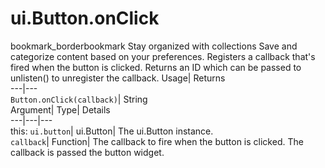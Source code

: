  
#  ui.Button.onClick 
bookmark_borderbookmark Stay organized with collections  Save and categorize content based on your preferences. 
Registers a callback that's fired when the button is clicked. 
Returns an ID which can be passed to unlisten() to unregister the callback.
Usage| Returns  
---|---  
`Button.onClick(callback)`| String  
Argument| Type| Details  
---|---|---  
this: `ui.button`| ui.Button| The ui.Button instance.  
`callback`| Function| The callback to fire when the button is clicked. The callback is passed the button widget.  
